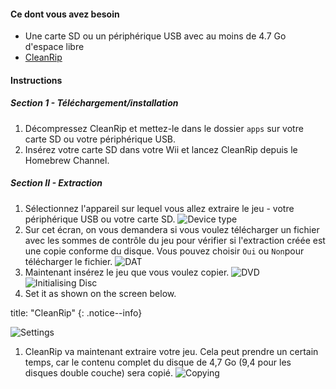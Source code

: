#### Ce dont vous avez besoin

* Une carte SD ou un périphérique USB avec au moins de 4.7 Go d'espace libre
* [CleanRip](https://github.com/emukidid/cleanrip/releases/latest)

#### Instructions

##### Section 1 - Téléchargement/installation

1. Décompressez CleanRip et mettez-le dans le dossier `apps` sur votre carte SD ou votre périphérique USB.
1. Insérez votre carte SD dans votre Wii et lancez CleanRip depuis le Homebrew Channel.

##### Section II - Extraction

1. Sélectionnez l'appareil sur lequel vous allez extraire le jeu - votre périphérique USB ou votre carte SD. ![Device type](/images/CleanRip/2.png)
1. Sur cet écran, on vous demandera si vous voulez télécharger un fichier avec les sommes de contrôle du jeu pour vérifier si l'extraction créée est une copie conforme du disque. Vous pouvez choisir `Oui` ou `Non`pour télécharger le fichier. ![DAT](/images/CleanRip/3.png)
1. Maintenant insérez le jeu que vous voulez copier. ![DVD](/images/CleanRip/4.png) ![Initialising Disc](/images/CleanRip/5.png)
1. Set it as shown on the screen below.

title: "CleanRip"
{: .notice--info}

![Settings](/images/CleanRip/6.png)
1. CleanRip va maintenant extraire votre jeu. Cela peut prendre un certain temps, car le contenu complet du disque de 4,7 Go (9,4 pour les disques double couche) sera copié. ![Copying](/images/CleanRip/7.png)
